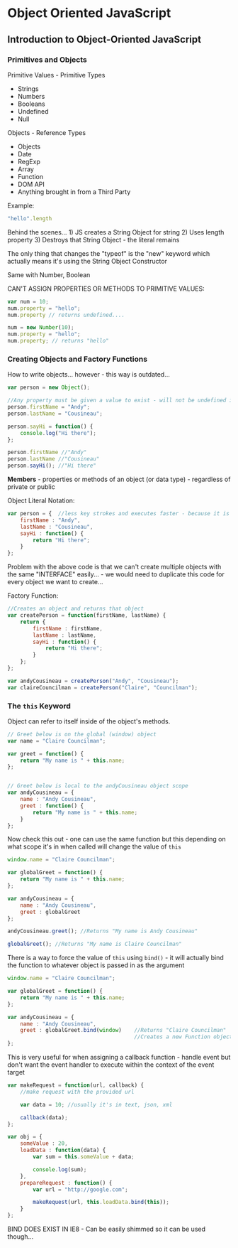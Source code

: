 # Object Oriented JavaScript

## Introduction to Object-Oriented JavaScript

### Primitives and Objects

Primitive Values - Primitive Types
* Strings
* Numbers
* Booleans
* Undefined
* Null

Objects - Reference Types
* Objects
* Date
* RegExp
* Array
* Function
* DOM API
* Anything brought in from a Third Party

Example:

```javascript
"hello".length
```

Behind the scenes...
	1) JS creates a String Object for string
	2) Uses length property
	3) Destroys that String Object - the literal remains

The only thing that changes the "typeof" is the "new" keyword which 
actually means it's using the String Object Constructor

Same with Number, Boolean

CAN'T ASSIGN PROPERTIES OR METHODS TO PRIMITIVE VALUES:

```javascript
var num = 10;
num.property = "hello";
num.property // returns undefined....

num = new Number(10);
num.property = "hello";
num.property; // returns "hello"
```

### Creating Objects and Factory Functions

How to write objects... however - this way is outdated...

```javascript
var person = new Object();

//Any property must be given a value to exist - will not be undefined if no value is given like a variable
person.firstName = "Andy";
person.lastName = "Cousineau";

person.sayHi = function() {
	console.log("Hi there");
};

person.firstName //"Andy"
person.lastName //"Cousineau"
person.sayHi();	//"Hi there"
```

**Members** - properties or methods of an object (or data type) - regardless of private or public

Object Literal Notation:

```javascript
var person = { 	//less key strokes and executes faster - because it is considered a single statement instead of executing multiple statements
	firstName : "Andy",
	lastName : "Cousineau",
	sayHi : function() {
		return "Hi there";
	}
};	
```

Problem with the above code is that we can't create multiple objects with the same "INTERFACE" easily... - we would need to duplicate this code for every object we want to create...

Factory Function:

```javascript
//Creates an object and returns that object
var createPerson = function(firstName, lastName) {
	return {
		firstName : firstName,
		lastName : lastName,
		sayHi : function() {
			return "Hi there";
		}
	};
};

var andyCousineau = createPerson("Andy", "Cousineau");
var claireCouncilman = createPerson("Claire", "Councilman");
```

### The ```this``` Keyword

Object can refer to itself inside of the object's methods.

```javascript
// Greet below is on the global (window) object
var name = "Claire Councilman";

var greet = function() {
	return "My name is " + this.name;
};


// Greet below is local to the andyCousineau object scope
var andyCousineau = {
	name : "Andy Cousineau",
	greet : function() {
		return "My name is " + this.name;
	}
};
```

Now check this out - one can use the same function but this depending on what scope it's in when called will change the value of ```this```

```javascript
window.name = "Claire Councilman";

var globalGreet = function() {
	return "My name is " + this.name;
};

var andyCousineau = {
	name : "Andy Cousineau",
	greet : globalGreet
};

andyCousineau.greet(); //Returns "My name is Andy Cousineau"

globalGreet(); //Returns "My name is Claire Councilman"
```

There is a way to force the value of ```this``` using ```bind()``` - it will actually bind the function to whatever object is passed in as the argument

```javascript
window.name = "Claire Councilman";

var globalGreet = function() {
	return "My name is " + this.name;
};

var andyCousineau = {
	name : "Andy Cousineau",
	greet : globalGreet.bind(window) 	//Returns "Claire Councilman"
										//Creates a new Function object that is bound to the "window" object
};
```

This is very useful for when assigning a callback function - handle event but don't want the event handler to execute within the context of the event target

```javascript
var makeRequest = function(url, callback) {
	//make request with the provided url

	var data = 10; //usually it's in text, json, xml

	callback(data);
};

var obj = {
	someValue : 20,
	loadData : function(data) {
		var sum = this.someValue + data;

		console.log(sum);
	},
	prepareRequest : function() {
		var url = "http://google.com";

		makeRequest(url, this.loadData.bind(this));
	}
};
```

BIND DOES EXIST IN IE8 - Can be easily shimmed so it can be used though...